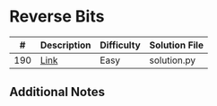 # Reverse Bits
|#|Description|Difficulty|Solution File|
|-|-|-|-|
|190|[Link](https://leetcode.com/problems/reverse-bits/)|Easy|solution.py|

## Additional Notes
